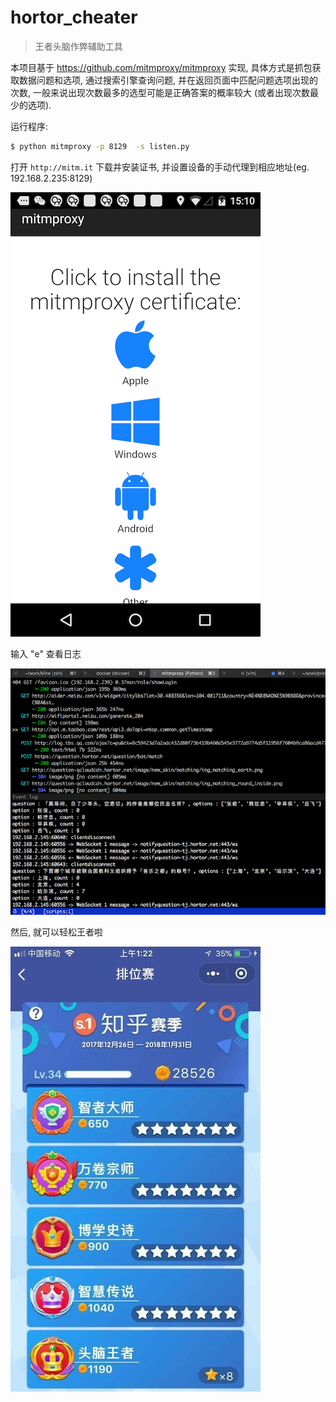 # hortor_cheater

> 王者头脑作弊辅助工具

本项目基于 https://github.com/mitmproxy/mitmproxy 实现, 具体方式是抓包获取数据问题和选项, 通过搜索引擎查询问题, 
并在返回页面中匹配问题选项出现的次数, 一般来说出现次数最多的选型可能是正确答案的概率较大 (或者出现次数最少的选项).

运行程序:

```bash
$ python mitmproxy -p 8129  -s listen.py
```

打开 `http://mitm.it` 下载并安装证书, 并设置设备的手动代理到相应地址(eg. 192.168.2.235:8129)

![](screenshot3.png)


输入 "e" 查看日志

![](screenshot2.png)

然后, 就可以轻松王者啦

![](screenshot1.jpg)
